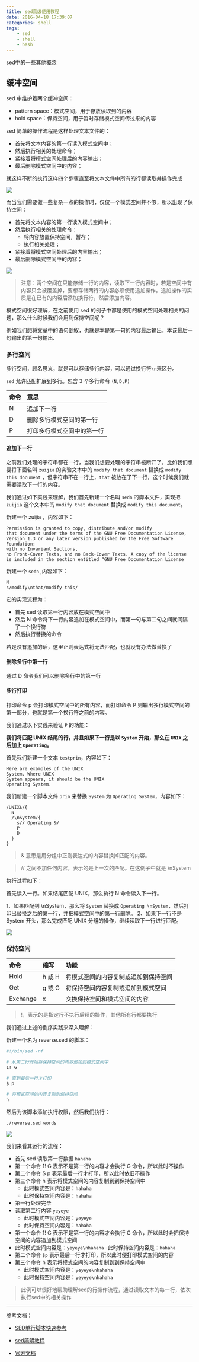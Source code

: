 ```yaml
---
title: sed高级使用教程
date: 2016-04-18 17:39:07
categories: shell
tags:
    - sed
    - shell
    - bash
---
```



sed中的一些其他概念

## 缓冲空间 ##

sed 中维护着两个缓冲空间：

- pattern space：模式空间，用于存放读取到的内容
- hold space：保持空间，用于暂时存储模式空间传过来的内容

sed 简单的操作流程是这样处理文本文件的：

- 首先将文本内容的第一行读入模式空间中；
- 然后执行相关的处理命令；
- 紧接着将模式空间处理后的内容输出；
- 最后删除模式空间中的内容；

就这样不断的执行这样四个步骤直至将文本文件中所有的行都读取并操作完成

![](http://p7wcdketk.bkt.clouddn.com/18-5-8/52863728.jpg)

而当我们需要做一些复杂一点的操作时，仅仅一个模式空间并不够，所以出现了保持空间：

- 首先将文本内容的第一行读入模式空间中；
- 然后执行相关的处理命令：
  - 将内容放置保持空间，暂存；
  - 执行相关处理；
- 紧接着将模式空间处理后的内容输出；
- 最后删除模式空间中的内容；

![](http://p7wcdketk.bkt.clouddn.com/18-5-8/33545906.jpg)

> 注意：两个空间在只能存储一行的内容，读取下一行内容时，若是空间中有内容只会被覆盖掉，要想存储两行的内容必须使用追加操作。追加操作的实质是在已有的内容后添加换行符，然后添加内容。

模式空间很好理解，在之前使用 sed 的例子中都是使用的模式空间处理相关的问题，那么什么时候我们会用到保持空间呢？

例如我们想将文章中的语句倒叙，也就是本是第一句的内容最后输出，本该最后一句输出的第一句输出.



### 多行空间 ###

多行空间，顾名思义，就是可以存储多行内容，可以通过换行符`\n`来区分。

`sed` 允许匹配扩展到多行。包含 3 个多行命令 `(N,D,P)`

|命令|意思|
|:-|:-|
|N|追加下一行|
|D|删除多行模式空间的第一行|
|P|打印多行模式空间中的第一行|

#### 追加下一行 ####

之前我们处理的字符串都在一行，当我们想要处理的字符串被断开了，比如我们想要将下面名叫 `zuijia` 的实验文本中的 `modify that document` 替换成 `modify this document` ，但字符串不在一行上，`that` 被放在了下一行，这个时候我们就需要读取下一行的内容。

我们通过如下实践来理解，我们首先新建一个名叫 `sedn` 的脚本文件，实现把 `zuijia` 这个文本中的 `modify that document` 替换成 `modify this document`。

新建一个 zuijia ，内容如下：

```
Permission is granted to copy, distribute and/or modify
that document under the terms of the GNU Free Documentation License, Version 1.3 or any later version published by the Free Software Foundation; 
with no Invariant Sections, 
no Front-Cover Texts, and no Back-Cover Texts. A copy of the license is included in the section entitled “GNU Free Documentation License
```

新建一个 `sedn` ,内容如下：
```
N
s/modify\nthat/modify this/
```
它的实现流程为：
- 首先 sed 读取第一行内容放在模式空间中
- 然后 N 命令将下一行内容追加在模式空间中，而第一句与第二句之间就间隔了一个换行符
- 然后执行替换的命令

若是没有追加的话，这里正则表达式将无法匹配，也就没有办法做替换了

#### 删除多行中第一行 ####

通过 D 命令我们可以删除多行中的第一行

#### 多行打印 ####

打印命令 p 会打印模式空间中的所有内容，而打印命令 P 则输出多行模式空间的第一部分，也就是第一个换行符之前的内容。

我们通过以下实践来验证 `P` 的功能：

**我们将匹配 UNIX 结尾的行，并且如果下一行是以 `System` 开始，那么在 `UNIX` 之后加上 `Operating`。**

首先我们新建一个文本 `testprin`，内容如下：

```
Here are examples of the UNIX
System. Where UNIX
System appears, it should be the UNIX
Operating System.
```

我们新建一个脚本文件 `prin` 来替换 `System` 为 `Operating System`，内容如下：

```
/UNIX$/{
  N
  /\nSystem/{
    s// Operating &/
    P
    D
  }
}
```


> & 意思是用分组中正则表达式的内容替换掉匹配的内容。


> // 之间不加任何内容，表示的是上一次的匹配。在这例子中就是 \nSystem

执行过程如下：

首先读入一行。如果结尾匹配 UNIX，那么执行 N 命令读入下一行。

1、如果匹配到 \nSystem，那么将 `System` 替换成 `Operating \nSystem`，然后打印出替换之后的第一行，并把模式空间中的第一行删除。
2、如果下一行不是 System 开头，那么完成匹配 UNIX 分组的操作，继续读取下一行进行匹配。

![](http://p7wcdketk.bkt.clouddn.com/18-5-9/76581209.jpg)

### 保持空间 ###

|命令|缩写|功能|
|:-|:-|:-|
|Hold|h 或 H|将模式空间的内容复制或追加到保持空间|
|Get|g 或 G|	将保持空间内容复制或追加到模式空间|
|Exchange|x|交换保持空间和模式空间的内容|

> !，表示的是指定行不执行后续的操作，其他所有行都要执行

我们通过上述的倒序实践来深入理解：

新建一个名为 reverse.sed 的脚本：

```bash
#!/bin/sed -nf

# 从第二行开始将保持空间的内容追加到模式空间中
1! G

# 直到最后一行才打印
$ p

# 将模式空间的内容复制到保持空间
h
```

然后为该脚本添加执行权限，然后我们执行：

    ./reverse.sed words


![](http://p7wcdketk.bkt.clouddn.com/18-5-9/83600156.jpg)

我们来看其运行的流程：

- 首先 sed 读取第一行数据 `hahaha`
- 第一个命令 1! G 表示不是第一行的内容才会执行 G 命令，所以此时不操作
- 第二个命令 $ p 表示最后一行才打印，所以此时依旧不操作
- 第三个命令 h 表示将模式空间的内容复制到到保持空间中
  - 此时模式空间内容是：`hahaha`
  - 此时保持空间内容是：`hahaha`
- 第一行处理完毕
- 读取第二行内容 `yeyeye`
  - 此时模式空间内容是：`yeyeye`
  - 此时保持空间内容是：`hahaha`
- 第一个命令 1! G 表示不是第一行的内容才会执行 G 命令，所以此时会把保持空间的内容追加到模式空间
 - 此时模式空间内容是：`yeyeye\nhahaha`
 -此时保持空间内容是：`hahaha`
- 第二个命令 `$p` 表示最后一行才打印，所以此时便打印模式空间的内容
- 第三个命令 h 表示将模式空间的内容复制到到保持空间中
  - 此时模式空间内容是：`yeyeye\nhahaha`
  - 此时保持空间内容是：`yeyeye\nhahaha`
> 此例可以很好地帮助理解sed的行操作流程，通过读取文本的每一行，依次执行sed中的相关操作



---

参考文档：

- [SED单行脚本快速参考](http://sed.sourceforge.net/sed1line_zh-CN.html)

- [sed简明教程](https://coolshell.cn/articles/9104.html)

- [官方文档](https://www.gnu.org/software/sed/manual/sed.html)